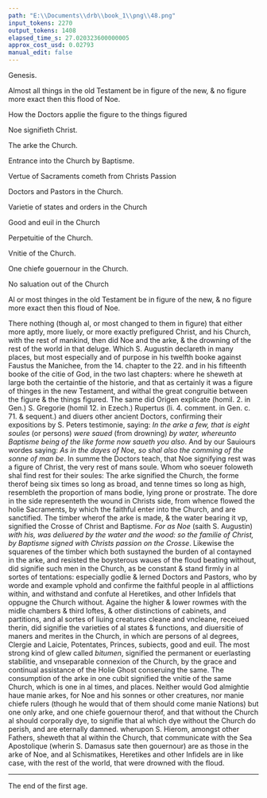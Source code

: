 ```yaml
---
path: "E:\\Documents\\drb\\book_1\\png\\48.png"
input_tokens: 2270
output_tokens: 1408
elapsed_time_s: 27.020323600000005
approx_cost_usd: 0.02793
manual_edit: false
---
```

Genesis.

Almost all things in the old Testament be in figure of the new, & no figure more exact then this flood of Noe.

How the Doctors applie the figure to the things figured

Noe signifieth Christ.

The arke the Church.

Entrance into the Church by Baptisme.

Vertue of Sacraments cometh from Christs Passion

Doctors and Pastors in the Church.

Varietie of states and orders in the Church

Good and euil in the Church

Perpetuitie of the Church.

Vnitie of the Church.

One chiefe gouernour in the Church.

No saluation out of the Church

<aside>Al or most thinges in the old Testament be in figure of the new, & no figure more exact then this floud of Noe.</aside>

There nothing (though al, or most changed to them in figure) that either more aptly, more liuely, or more exactly prefigured Christ, and his Church, with the rest of mankind, then did Noe and the arke, & the drowning of the rest of the world in that deluge. Which S. Augustin declareth in many places, but most especially and of purpose in his twelfth booke against Faustus the Manichee, from the 14. chapter to the 22. and in his fifteenth booke of the citie of God, in the two last chapters: where he sheweth at large both the certaintie of the historie, and that as certainly it was a figure of thinges in the new Testament, and withal the great congruitie between the figure & the things figured. The same did Origen explicate (homil. 2. in Gen.) S. Gregorie (homil 12. in Ezech.) Rupertus (li. 4. comment. in Gen. c. 71. & sequent.) and diuers other ancient Doctors, confirming their expositions by S. Peters testimonie, saying: *In the arke a few, that is eight soules* (or persons) *were saued* (from drowning) *by water, whereunto Baptisme being of the like forme now saueth you also*. And by our Sauiours wordes saying: *As in the dayes of Noe, so shal also the comming of the sonne of man be*. In summe the Doctors teach, that Noe signifying rest was a figure of Christ, the very rest of mans soule. Whom who soeuer foloweth shal find rest for their soules: The arke signified the Church, the forme therof being six times so long as broad, and tenne times so long as high, resembleth the proportion of mans bodie, lying prone or prostrate. The dore in the side representeth the wound in Christs side, from whence flowed the holie Sacraments, by which the faithful enter into the Church, and are sanctified. The timber wherof the arke is made, & the water bearing it vp, signified the Crosse of Christ and Baptisme. *For as Noe* (saith S. Augustin) *with his, was deliuered by the water and the wood: so the familie of Christ, by Baptisme signed with Christs passion on the Crosse*. Likewise the squarenes of the timber which both sustayned the burden of al contayned in the arke, and resisted the boysterous waues of the floud beating without, did signifie such men in the Church, as be constant & stand firmly in al sortes of tentations: especially godlie & lerned Doctors and Pastors, who by worde and example vphold and confirme the faithful people in al afflictions within, and withstand and confute al Heretikes, and other Infidels that oppugne the Church without. Againe the higher & lower rowmes with the midle chambers & third loftes, & other distinctions of cabinets, and partitions, and al sortes of liuing creatures cleane and vncleane, receiued therin, did signifie the varieties of al states & functions, and diuersitie of maners and merites in the Church, in which are persons of al degrees, Clergie and Laicie, Potentates, Princes, subiects, good and euil. The most strong kind of glew called *bitumen*, signified the permanent or euerlasting stabilitie, and vnseparable connexion of the Church, by the grace and continual assistance of the Holie Ghost conseruing the same. The consumption of the arke in one cubit signified the vnitie of the same Church, which is one in al times, and places. Neither would God almightie haue manie arkes, for Noe and his sonnes or other creatures, nor manie chiefe rulers (though he would that of them should come manie Nations) but one only arke, and one chiefe gouernour therof, and that without the Church al should corporally dye, to signifie that al which dye without the Church do perish, and are eternally damned. wherupon S. Hierom, amongst other Fathers, sheweth that al within the Church, that communicate with the Sea Apostolique (wherin S. Damasus sate then gouernour) are as those in the arke of Noe, and al Schismatikes, Heretikes and other Infidels are in like case, with the rest of the world, that were drowned with the floud.

<hr>

The end of the first age.

[^1]: Ep. 99. I. de Bap. tis. c. 12. li. 15. c. 26. de ciuit. dei. c. 27.

[^2]: In Psal. 103. 1. Pet. 3. Mat. 24.

[^3]: Luc. 17.

[^4]: li. 12. de Bap. c. ca. 14.

[^5]: Epist. 57. ad Dama sum.